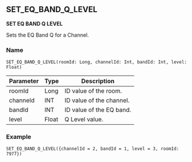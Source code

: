 ## SET\_EQ\_BAND\_Q\_LEVEL

**SET EQ BAND Q LEVEL**

Sets the EQ Band Q for a Channel.

### Name
`SET_EQ_BAND_Q_LEVEL(roomId: Long, channelId: Int, bandId: Int, level: Float)`


| Parameter | Type  | Description              |
| --------- | ----- | ------------------------ |
| roomId    | Long  | ID value of the room.    |
| channeld  | INT   | ID value of the channel. |
| bandId    | INT   | ID value of the EQ band. |
| level     | Float | Q Level value.           |


### Example
`SET_EQ_BAND_Q_LEVEL({channelId = 2, bandId = 1, level = 3, roomId:  7977})`


